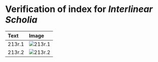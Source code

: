 # Verification of index for *Interlinear Scholia*

| Text     | Image     |
| :------------- | :------------- |
| 213r.1 | ![213r.1](http://www.homermultitext.org/iipsrv?OBJ=IIP,1.0&FIF=/project/homer/pyramidal/VenA/VA213RN_0384.tif&RGN=0.4644,0.6401,0.05085,0.009129&WID=800&CVT=JPEG) |
| 213r.2 | ![213r.2](http://www.homermultitext.org/iipsrv?OBJ=IIP,1.0&FIF=/project/homer/pyramidal/VenA/VA213RN_0384.tif&RGN=0.2878,0.6761,0.1675,0.01355&WID=800&CVT=JPEG) |
